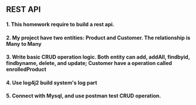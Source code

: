 ## REST API
#### 1. This homework require to build a rest api.
#### 2. My project have two entities: Product and Customer. The relationship is Many to Many
#### 3. Write basic CRUD operation logic. Both entity can add, addAll, findbyid, findbyname, delete, and update; Customer have a operation called enrolledProduct
#### 4. Use log4j2 build system's log part
#### 5. Connect with Mysql, and use postman test CRUD operation.
